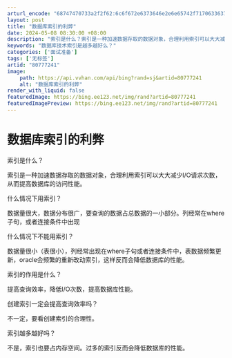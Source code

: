 ```yaml
---
arturl_encode: "68747470733a2f2f62:6c6f672e6373646e2e6e65742f717063363732343536343136:2f61727469636c652f64657461696c732f3830373737323431"
layout: post
title: "数据库索引的利弊"
date: 2024-05-08 08:30:00 +08:00
description: "索引是什么？索引是一种加速数据存取的数据对象，合理利用索引可以大大减少I/O请求次数，从而提高数据库"
keywords: "数据库技术索引是越多越好么？"
categories: ['面试准备']
tags: ['无标签']
artid: "80777241"
image:
    path: https://api.vvhan.com/api/bing?rand=sj&artid=80777241
    alt: "数据库索引的利弊"
render_with_liquid: false
featuredImage: https://bing.ee123.net/img/rand?artid=80777241
featuredImagePreview: https://bing.ee123.net/img/rand?artid=80777241
---
```


# 数据库索引的利弊

索引是什么？

索引是一种加速数据存取的数据对象，合理利用索引可以大大减少I/O请求次数，从而提高数据库的访问性能。

什么情况下用索引？

数据量很大，数据分布很广，要查询的数据占总数据的一小部分。列经常在where子句，或者连接条件中出现

什么情况下不能用索引？

数据量很小（表很小），列经常出现在where子句或者连接条件中，表数据频繁更新，oracle会频繁的重新改动索引，这样反而会降低数据库的性能。

索引的作用是什么？

提高查询效率，降低I/O次数，提高数据库性能。

创建索引一定会提高查询效率吗？

不一定，要看创建索引的合理性。

索引越多越好吗？

不是，索引也要占内存空间。过多的索引反而会降低数据库的性能。
